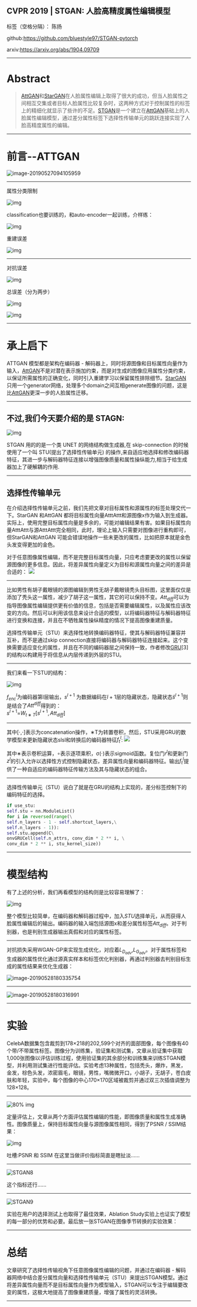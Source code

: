 ## CVPR 2019 | STGAN: 人脸高精度属性编辑模型
<!-- page_number: true -->
标签（空格分隔）： 陈扬

github:https://github.com/bluestyle97/STGAN-pytorch

arxiv:https://arxiv.org/abs/1904.09709

---
# Abstract

> [AttGAN](https://arxiv.org/abs/1711.10678)和[StarGAN](http://openaccess.thecvf.com/content_cvpr_2018/papers/Choi_StarGAN_Unified_Generative_CVPR_2018_paper.pdf)在人脸属性编辑上取得了很大的成功，但当人脸属性之间相互交集或者目标人脸属性比较复杂时，这两种方式对于控制属性的标签上的精细化就显示了些许的不足。[STGAN](https://arxiv.org/abs/1904.09709)是一个建立在[AttGAN](https://arxiv.org/abs/1711.10678)基础上的人脸属性编辑模型，通过差分属性标签下选择性传输单元的跳跃连接实现了人脸高精度属性的编辑。

---
# 前言--ATTGAN

![image-20190527094105959](http://ww3.sinaimg.cn/large/006tNc79ly1g3fmnu46soj31480ranbv.jpg)

---

属性分类限制

![img](http://ww2.sinaimg.cn/large/006tNc79ly1g3fmqlv6ewj30dk0370sp.jpg)

classification也要训练的，和auto-encoder一起训练，介样练：

![img](http://ww3.sinaimg.cn/large/006tNc79ly1g3fmqm8pkuj30d7035q2v.jpg)



重建误差

![img](http://ww4.sinaimg.cn/large/006tNc79ly1g3fmr2s097j30cv01mmwz.jpg)

---
对抗误差

![img](http://ww4.sinaimg.cn/large/006tNc79ly1g3fmr2akxej30da036749.jpg)

总误差（分为两步）



![img](http://ww1.sinaimg.cn/large/006tNc79ly1g3fmr10695j30cl01jglg.jpg)

![img](http://ww2.sinaimg.cn/large/006tNc79ly1g3fmr1qy6ej309i01k3yb.jpg)

---
# 承上启下
ATTGAN 模型都是架构在编码器 - 解码器上，同时将源图像和目标属性向量作为输入，[AttGAN](https://arxiv.org/abs/1711.10678)不是对潜在表示施加约束，而是对生成的图像应用属性分类约束，以保证所需属性的正确变化，同时引入重建学习以保留属性排除细节。[StarGAN](http://openaccess.thecvf.com/content_cvpr_2018/papers/Choi_StarGAN_Unified_Generative_CVPR_2018_paper.pdf)只用一个generator网络，处理多个domain之间互相generate图像的问题，这是比[AttGAN](https://arxiv.org/abs/1711.10678)更深一步的人脸属性迁移。

------

## 不过,我们今天要介绍的是 **STAGN**:

![img](http://ww1.sinaimg.cn/large/006tNc79ly1g3fmv3r311j30qn0b8whv.jpg)

STGAN 用的的是一个类 UNET 的网络结构做生成器,在 skip-connection 的时候使用了一个叫 STU(提出了选择性传输单元) 的操作,来自适应地选择和修改编码器特征，其进一步与解码器特征连接以增强图像质量和属性操纵能力,相当于给生成器加上了硬解耦的作用.

------

## 选择性传输单元

在介绍选择性传输单元之前，我们先把文章对目标属性和源属性的标签处理交代一下。StarGAN 和AttGAN 都将目标属性向量AtttAttt和源图像x作为输入到生成器。实际上，使用完整目标属性向量是多余的，可能对编辑结果有害。如果目标属性向量AtttAttt与源AtttAttt完全相同，此时，理论上输入只需要对图像进行重构即可，但StarGAN和AttGAN 可能会错误地操作一些未更改的属性，比如把原本就是金色头发变得更加的金色。

对于任意图像属性编辑，而不是完整目标属性向量，只应考虑要更改的属性以保留源图像的更多信息。因此，将差异属性向量定义为目标和源属性向量之间的差异是合适的：
![](http://ww1.sinaimg.cn/large/006tNc79ly1g3h73vf6coj30ta03imxd.jpg)

------

比如男性有胡子戴眼镜的源图编辑到男性无胡子戴眼镜秃头目标图，这里面仅仅是添加了秃头这一属性，减少了胡子这一属性，其它的可以保持不变。$Att_{diff}$可以为指导图像属性编辑提供更有价值的信息，包括是否需要编辑属性，以及属性应该改变的方向。然后可以利用该信息来设计合适的模型，以将编码器特征与解码器特征进行变换和连接，并且在不牺牲属性操纵精度的情况下提高图像重建质量。

选择性传输单元（STU）来选择性地转换编码器特征，使其与解码器特征兼容并互补，而不是通过skip connection直接将编码器与解码器特征连接起来。这个变换需要适应变化的属性，并且在不同的编码器层之间保持一致，作者修改[GRU](https://arxiv.org/abs/1412.3555)[3]的结构以构建用于将信息从内层传递到外层的STU。

------

我们来看一下STU的结构：

![img](http://ww3.sinaimg.cn/large/006tNc79ly1g3fnhemzfcj309g09uaap.jpg)


$f^l_{enc}$为编码器第l层输出，$s^{l+1}$
为数据编码在$l+1$层的隐藏状态，隐藏状态$ŝ^{l+1}$则是结合了$Att^{diff}$得到的：                
$s^{l+1}$=$W_{t∗T}$$[s^{l+1},Att_{diff}]$

---
其中[⋅,⋅]表示为concatenation操作，∗T为转置卷积，然后，STU采用GRU的数学模型来更新隐藏状态slsl和转换后的编码器特征$f^l_t$:
![](http://ww2.sinaimg.cn/large/006tNc79ly1g3h77nhwbdj30uu04ymxt.jpg)

其中∗表示卷积运算，∘表示逐项乘积，σ(⋅)表示sigmoid函数。复位门$r^l$和更新门$z^l$的引入允许以选择性方式控制隐藏状态，差异属性向量和编码器特征。输出$f_t^l$提供了一种自适应的编码器特征传输方法及其与隐藏状态的组合。

---
选择性传输单元（STU）说白了就是在GRU的结构上实现的，差分标签控制下的编码特征的选择。

```python
if use_stu:
self.stu = nn.ModuleList()
for i in reversed(range(\
self.n_layers - 1 - self.shortcut_layers,\
self.n_layers - 1)):
self.stu.append(C\
onvGRUCell(self.n_attrs, conv_dim * 2 ** i, \
conv_dim * 2 ** i, stu_kernel_size))
```

------

# 模型结构

有了上述的分析，我们再看模型的结构则是比较容易理解了：

![img](http://ww1.sinaimg.cn/large/006tNc79ly1g3h6qdvfv9j30qn0b8whv.jpg)

整个模型比较简单，在编码器和解码器过程中，加入$STU$选择单元，从而获得人脸属性编辑后的输出。编码器的输入端包括源图x和差分属性标签$Att_{diff}$。对于判别器，也是判别生成器输出真假和对应的属性标签。

---
对抗损失采用WGAN-GP来实现生成优化，对应着$L_{D_{adv}}$,$L_{G_{adv}}$。对于属性标签和生成器的属性优化通过源真实样本和标签优化判别器，再通过判别器去判别目标生成的属性结果来优化生成器：

![image-20190528180335754](http://ww3.sinaimg.cn/large/006tNc79ly1g3h6sxijsmj30qh0ac3zh.jpg)

------

![image-20190528180316991](http://ww1.sinaimg.cn/large/006tNc79ly1g3h6slsg52j30qh0ac3zh.jpg)

------

# 实验

CelebA数据集包含裁剪到178×218的202,599个对齐的面部图像，每个图像有40个带/不带属性标签。图像分为训练集，验证集和测试集，文章从验证集中获取1,000张图像以评估训练过程，使用验证集的其余部分和训练集来训练STGAN模型，并利用测试集进行性能评估。实验考虑13种属性，包括秃头，爆炸，黑发，金发，棕色头发，浓密眉毛，眼镜，男性，嘴微微开口，小胡子，无胡子，苍白皮肤和年轻，实验中，每个图像的中心170×170区域被裁剪并通过双三次插值调整为128×128。

------

![80% img](http://ww3.sinaimg.cn/large/006tNc79ly1g3h6udndn8j30qm0dmdts.jpg)

定量评估上，文章从两个方面评估属性编辑的性能，即图像质量和属性生成准确性。图像质量上，保持目标属性向量与源图像属性相同，得到了PSNR / SSIM结果：

![img](http://ww1.sinaimg.cn/large/006tNc79ly1g3h6ujxoorj30do030dfw.jpg)

吐槽:PSNR 和 SSIM 在这里当做评价指标简直是瞎扯淡…...

------

![STGAN8](http://ww4.sinaimg.cn/large/006tNc79ly1g3h6vpw0zhj30fj0ao74y.jpg)

这个指标还行…...

------

![STGAN9](http://ww3.sinaimg.cn/large/006tNc79ly1g3h6wcqf92j30fh0dowog.jpg)

实验在用户的选择测试上也取得了最佳效果，Ablation Study实验上也证实了模型的每一部分的优势和必要。最后放一张STGAN在图像季节转换的实验效果：

------

# 总结

文章研究了选择性传输视角下任意图像属性编辑的问题，并通过在编码器 - 解码器网络中结合差分属性向量和选择性传输单元（STU）来提出STGAN模型。通过将差异属性向量而不是目标属性向量作为模型输入，STGAN可以专注于编辑要改变的属性，这极大地提高了图像重建质量，增强了属性的灵活转换。

------

